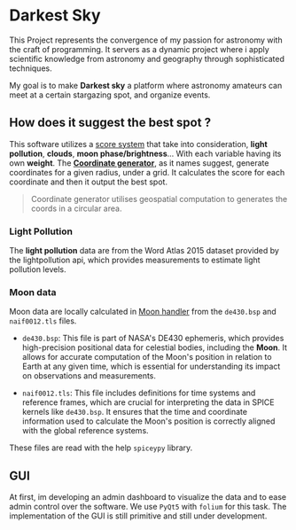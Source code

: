 # Darkest Sky

This Project represents the convergence of my passion for astronomy with the craft of programming. It servers as a dynamic project where i apply scientific knowledge from astronomy and geography through sophisticated techniques.

My goal is to make **Darkest sky** a platform where astronomy amateurs can meet at a certain stargazing spot, and organize events.

## How does it suggest the best spot ?

This software utilizes a [score system](./src/Processing/ScoreCalculator.py) that take into consideration, **light pollution**, **clouds**, **moon phase/brightness**... With each variable having its own **weight**. The [**Coordinate generator**](./src/Processing/CoordinateGenerator.py), as it names suggest, generate coordinates for a given radius, under a grid. It calculates the score for each coordinate and then it output the best spot. 
 
> Coordinate generator utilises geospatial computation to generates the coords in a circular area.
### Light Pollution
The **light pollution** data are from the Word Atlas 2015 dataset provided by the lightpollution api, which provides measurements to estimate light pollution levels.

### Moon data
Moon data are locally calculated in [Moon handler](./src/Processing/MoonHandler.py) from the `de430.bsp` and `naif0012.tls` files.
 - `de430.bsp`:  This file is part of NASA's DE430 ephemeris, which provides high-precision positional data for celestial bodies, including the **Moon**. It allows for accurate computation of the Moon's position in relation to Earth at any given time, which is essential for understanding its impact on observations and measurements.     

 - `naif0012.tls`: This file includes definitions for time systems and reference frames, which are crucial for interpreting the data in SPICE kernels like `de430.bsp`. It ensures that the time and coordinate information used to calculate the Moon's position is correctly aligned with the global reference systems.

These files are read with the help `spiceypy` library.

## GUI
At first, im developing an admin dashboard to visualize the data and to ease admin control over the software.
We use `PyQt5` with `folium` for this task. The implementation of the GUI is still primitive and still under development.

